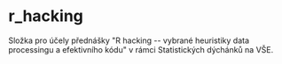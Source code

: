# r_hacking
Složka pro účely přednášky "R hacking -- vybrané heuristiky data processingu a efektivního kódu" v rámci Statistických dýchánků na VŠE.
